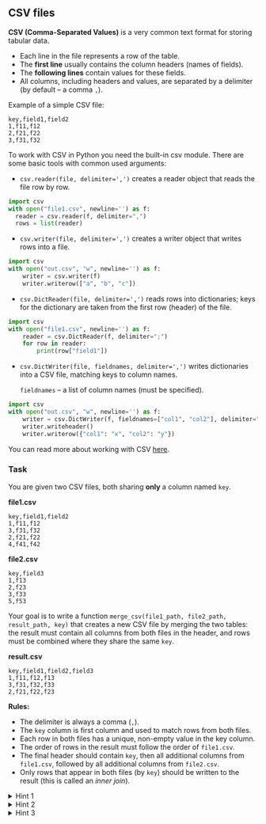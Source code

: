 ## CSV files

**CSV (Comma-Separated Values)** is a very common text format for storing tabular data.  
- Each line in the file represents a row of the table.
- The **first line** usually contains the column headers (names of fields).
- The **following lines** contain values for these fields.
- All columns, including headers and values, are separated by a delimiter (by default – a comma `,`).

Example of a simple CSV file:

```text
key,field1,field2  
1,f11,f12  
2,f21,f22  
3,f31,f32
```

To work with CSV in Python you need the built-in csv module. There are some basic tools with common used arguments:

- `csv.reader(file, delimiter=',')` creates a reader object that reads the file row by row.  
```python
import csv
with open("file1.csv", newline='') as f:
  reader = csv.reader(f, delimiter=",")
  rows = list(reader)
  ```

- `csv.writer(file, delimiter=',')` creates a writer object that writes rows into a file.
```python
import csv
with open("out.csv", "w", newline='') as f:
    writer = csv.writer(f)
    writer.writerow(["a", "b", "c"])
  ```

- `csv.DictReader(file, delimiter=',')` reads rows into dictionaries; keys for the dictionary are taken from the first row (header) of the file. 
```python
import csv
with open("file1.csv", newline='') as f:
    reader = csv.DictReader(f, delimiter=";")
    for row in reader:
        print(row["field1"])
```

- `csv.DictWriter(file, fieldnames, delimiter=',')` writes dictionaries into a CSV file, matching keys to column names.
  
  `fieldnames` – a list of column names (must be specified).
  
```python
import csv
with open("out.csv", "w", newline='') as f:
    writer = csv.DictWriter(f, fieldnames=["col1", "col2"], delimiter="\t")
    writer.writeheader()
    writer.writerow({"col1": "x", "col2": "y"})
```

You can read more about working with CSV <a href="https://docs.python.org/3/library/csv.html">here</a>.


### Task

You are given two CSV files, both sharing **only** a column named `key`.

**file1.csv**  
```text
key,field1,field2  
1,f11,f12
3,f31,f32  
2,f21,f22  
4,f41,f42
```

**file2.csv** 
```text
key,field3  
1,f13  
2,f23  
3,f33
5,f53
```

Your goal is to write a function `merge_csv(file1_path, file2_path, result_path, key)` that creates a new CSV file by merging the two tables: the result must contain all columns from both files in the header, and rows must be combined where they share the same `key`.

**result.csv**  
```text
key,field1,field2,field3  
1,f11,f12,f13
3,f31,f32,f33  
2,f21,f22,f23  
```

**Rules:**
- The delimiter is always a comma (`,`).
- The `key` column is first column and used to match rows from both files.
- Each row in both files has a unique, non-empty value in the key column.
- The order of rows in the result must follow the order of `file1.csv`.
- The final header should contain `key`, then all additional columns from `file1.csv`, followed by all additional columns from `file2.csv`.
- Only rows that appear in both files (by `key`) should be written to the result (this is called an *inner join*).

<details><summary> Hint 1</summary> Use <code>csv.DictReader</code> to read rows as dictionaries. </details>
<details><summary> Hint 2</summary> </details>
<details><summary> Hint 3</summary> </details>



